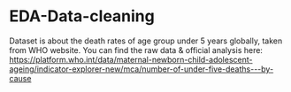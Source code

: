 # EDA-Data-cleaning

Dataset is about the death rates of age group under 5 years globally, taken from WHO website. You can find the raw data & official analysis here: https://platform.who.int/data/maternal-newborn-child-adolescent-ageing/indicator-explorer-new/mca/number-of-under-five-deaths---by-cause
